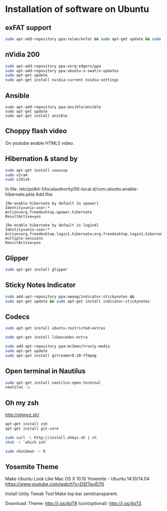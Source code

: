Installation of software on Ubuntu
==================================

exFAT support
-------------

```bash
sudo apt-add-repository ppa:relan/exfat && sudo apt-get update && sudo apt-get install exfat-fuse exfat-utils
```

nVidia 200
----------

```bash
sudo apt-add-repository ppa:xorg-edgers/ppa
sudo apt-add-repository ppa:ubuntu-x-swat/x-updates
sudo apt-get update
sudo apt-get install nvidia-current nvidia-settings
```

Ansible
-----------

```
sudo apt-add-repository ppa:ansible/ansible
sudo apt-get update
sudo apt-get install ansible
```

Choppy flash video
------------------

On youtube enable HTML5 video.

Hibernation & stand by
----------------------

```bash
sudo apt-get install uswsusp
sudo s2ram
sudo s2disk
```

In file:
/etc/polkit-1/localauthority/50-local.d/com.ubuntu.enable-hibernate.pkla
Add this

```
[Re-enable hibernate by default in upower]
Identity=unix-user:*
Action=org.freedesktop.upower.hibernate
ResultActive=yes

[Re-enable hibernate by default in logind]
Identity=unix-user:*
Action=org.freedesktop.login1.hibernate;org.freedesktop.login1.hibernate-multiple-sessions
ResultActive=yes
```


Glipper
-------

```bash
sudo apt-get install glipper
```

Sticky Notes Indicator
----------------------

```bash
sudo add-apt-repository ppa:umang/indicator-stickynotes &&
sudo apt-get update && sudo apt-get install indicator-stickynotes
```

Codecs
------

```bash
sudo apt-get install ubuntu-restricted-extras

sudo apt-get install libavcodec-extra

sudo add-apt-repository ppa:mc3man/trusty-media
sudo apt-get update
sudo apt-get install gstreamer0.10-ffmpeg
```

Open terminal in Nautilus
-------------------------

```bash
sudo apt-get install nautilus-open-terminal
nautilus -q
```

Oh my zsh
---------
http://ohmyz.sh/

```bash
apt-get install zsh
apt-get install git-core

sudo curl -L http://install.ohmyz.sh | sh
chsh -s `which zsh`

sudo shutdown -r 0
```

Yosemite Theme
--------------

Make Ubuntu Look Like Mac OS X 10.10 Yosemite - Ubuntu 14.10/14.04
https://www.youtube.com/watch?v=DSf7aujD7tI

Install Unity Tweak Tool
        Make top bar semitransparent.

Download:
Theme: http://j.gs/4qTR
Icon(optional): http://j.gs/4qTS
